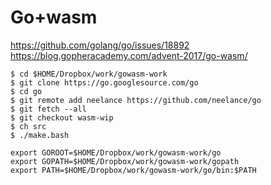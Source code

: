 # Go+wasm

https://github.com/golang/go/issues/18892
https://blog.gopheracademy.com/advent-2017/go-wasm/

```
$ cd $HOME/Dropbox/work/gowasm-work
$ git clone https://go.googlesource.com/go
$ cd go
$ git remote add neelance https://github.com/neelance/go
$ git fetch --all
$ git checkout wasm-wip
$ ch src
$ ./make.bash
```

```
export GOROOT=$HOME/Dropbox/work/gowasm-work/go
export GOPATH=$HOME/Dropbox/work/gowasm-work/gopath
export PATH=$HOME/Dropbox/work/gowasm-work/go/bin:$PATH
```
